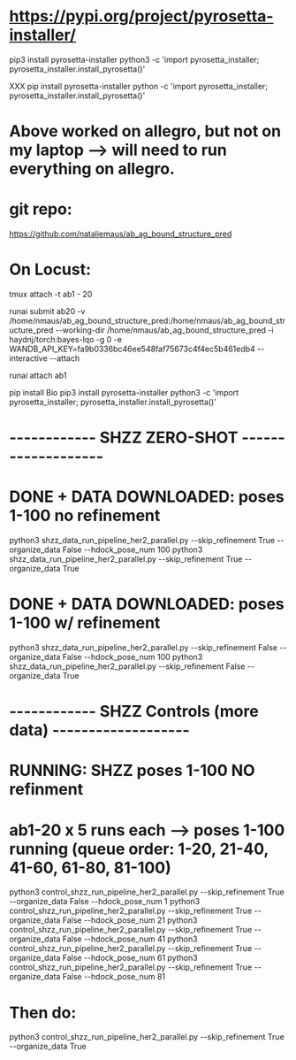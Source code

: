 # https://pypi.org/project/pyrosetta-installer/ 
pip3 install pyrosetta-installer 
python3 -c 'import pyrosetta_installer; pyrosetta_installer.install_pyrosetta()'

XXX 
pip install pyrosetta-installer 
python -c 'import pyrosetta_installer; pyrosetta_installer.install_pyrosetta()'

# Above worked on allegro, but not on my laptop --> will need to run everything on allegro. 

#  git repo: 
https://github.com/nataliemaus/ab_ag_bound_structure_pred

# On Locust: 

tmux attach -t ab1 - 20 

runai submit ab20 -v /home/nmaus/ab_ag_bound_structure_pred:/home/nmaus/ab_ag_bound_structure_pred --working-dir /home/nmaus/ab_ag_bound_structure_pred -i haydnj/torch:bayes-lqo -g 0 -e WANDB_API_KEY=fa9b0336bc46ee548faf75673c4f4ec5b461edb4 --interactive --attach

runai attach ab1

pip install Bio
pip3 install pyrosetta-installer 
python3 -c 'import pyrosetta_installer; pyrosetta_installer.install_pyrosetta()'

# ------------ SHZZ ZERO-SHOT -------------------

# DONE + DATA DOWNLOADED: poses 1-100  no refinement
python3 shzz_data_run_pipeline_her2_parallel.py --skip_refinement True --organize_data False --hdock_pose_num 100 
python3 shzz_data_run_pipeline_her2_parallel.py --skip_refinement True --organize_data True  

# DONE + DATA DOWNLOADED: poses 1-100 w/ refinement
python3 shzz_data_run_pipeline_her2_parallel.py --skip_refinement False --organize_data False --hdock_pose_num 100
python3 shzz_data_run_pipeline_her2_parallel.py --skip_refinement False --organize_data True 

# ------------ SHZZ Controls (more data) -------------------

# RUNNING: SHZZ poses 1-100 NO refinment 
# ab1-20 x 5 runs each --> poses 1-100 running (queue order: 1-20, 21-40, 41-60, 61-80, 81-100)
python3 control_shzz_run_pipeline_her2_parallel.py --skip_refinement True --organize_data False --hdock_pose_num 1
python3 control_shzz_run_pipeline_her2_parallel.py --skip_refinement True --organize_data False --hdock_pose_num 21
python3 control_shzz_run_pipeline_her2_parallel.py --skip_refinement True --organize_data False --hdock_pose_num 41
python3 control_shzz_run_pipeline_her2_parallel.py --skip_refinement True --organize_data False --hdock_pose_num 61
python3 control_shzz_run_pipeline_her2_parallel.py --skip_refinement True --organize_data False --hdock_pose_num 81

# Then do: 
python3 control_shzz_run_pipeline_her2_parallel.py --skip_refinement True --organize_data True 


